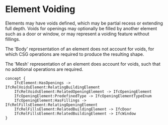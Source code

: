 Element Voiding
===============

Elements may have voids defined, which may be partial recess or extending full depth. Voids for openings may optionally be filled by another element such as a door or window, or may represent a voiding feature without fillings.

The 'Body' representation of an element does not account for voids, for which CSG operations are required to produce the resulting shape.

The 'Mesh' representation of an element does account for voids, such that no additional operations are required.

```
concept {
    IfcElement:HasOpenings -> IfcRelVoidsElement:RelatingBuildingElement
    IfcRelVoidsElement:RelatedOpeningElement -> IfcOpeningElement
    IfcOpeningElement:PredefinedType -> IfcOpeningElementTypeEnum
    IfcOpeningElement:HasFillings -> IfcRelFillsElement:RelatingOpeningElement
    IfcRelFillsElement:RelatedBuildingElement -> IfcDoor
    IfcRelFillsElement:RelatedBuildingElement -> IfcWindow
}
```
